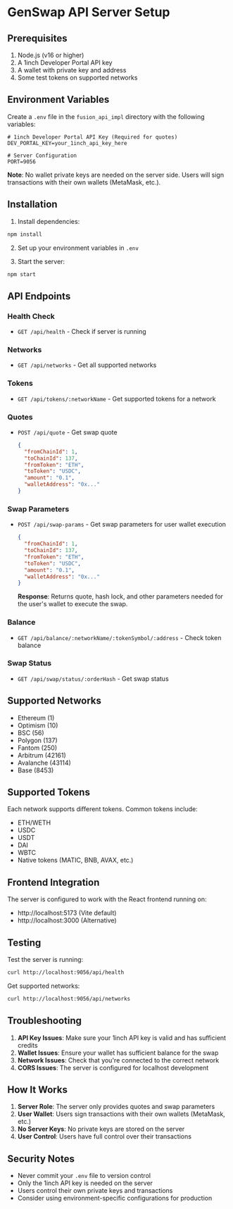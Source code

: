 # GenSwap API Server Setup

## Prerequisites

1. Node.js (v16 or higher)
2. A 1inch Developer Portal API key
3. A wallet with private key and address
4. Some test tokens on supported networks

## Environment Variables

Create a `.env` file in the `fusion_api_impl` directory with the following variables:

```env
# 1inch Developer Portal API Key (Required for quotes)
DEV_PORTAL_KEY=your_1inch_api_key_here

# Server Configuration
PORT=9056
```

**Note**: No wallet private keys are needed on the server side. Users will sign transactions with their own wallets (MetaMask, etc.).

## Installation

1. Install dependencies:
```bash
npm install
```

2. Set up your environment variables in `.env`

3. Start the server:
```bash
npm start
```

## API Endpoints

### Health Check
- `GET /api/health` - Check if server is running

### Networks
- `GET /api/networks` - Get all supported networks

### Tokens
- `GET /api/tokens/:networkName` - Get supported tokens for a network

### Quotes
- `POST /api/quote` - Get swap quote
  ```json
  {
    "fromChainId": 1,
    "toChainId": 137,
    "fromToken": "ETH",
    "toToken": "USDC",
    "amount": "0.1",
    "walletAddress": "0x..."
  }
  ```

### Swap Parameters
- `POST /api/swap-params` - Get swap parameters for user wallet execution
  ```json
  {
    "fromChainId": 1,
    "toChainId": 137,
    "fromToken": "ETH",
    "toToken": "USDC",
    "amount": "0.1",
    "walletAddress": "0x..."
  }
  ```
  
  **Response**: Returns quote, hash lock, and other parameters needed for the user's wallet to execute the swap.

### Balance
- `GET /api/balance/:networkName/:tokenSymbol/:address` - Check token balance

### Swap Status
- `GET /api/swap/status/:orderHash` - Get swap status

## Supported Networks

- Ethereum (1)
- Optimism (10)
- BSC (56)
- Polygon (137)
- Fantom (250)
- Arbitrum (42161)
- Avalanche (43114)
- Base (8453)

## Supported Tokens

Each network supports different tokens. Common tokens include:
- ETH/WETH
- USDC
- USDT
- DAI
- WBTC
- Native tokens (MATIC, BNB, AVAX, etc.)

## Frontend Integration

The server is configured to work with the React frontend running on:
- http://localhost:5173 (Vite default)
- http://localhost:3000 (Alternative)

## Testing

Test the server is running:
```bash
curl http://localhost:9056/api/health
```

Get supported networks:
```bash
curl http://localhost:9056/api/networks
```

## Troubleshooting

1. **API Key Issues**: Make sure your 1inch API key is valid and has sufficient credits
2. **Wallet Issues**: Ensure your wallet has sufficient balance for the swap
3. **Network Issues**: Check that you're connected to the correct network
4. **CORS Issues**: The server is configured for localhost development

## How It Works

1. **Server Role**: The server only provides quotes and swap parameters
2. **User Wallet**: Users sign transactions with their own wallets (MetaMask, etc.)
3. **No Server Keys**: No private keys are stored on the server
4. **User Control**: Users have full control over their transactions

## Security Notes

- Never commit your `.env` file to version control
- Only the 1inch API key is needed on the server
- Users control their own private keys and transactions
- Consider using environment-specific configurations for production 